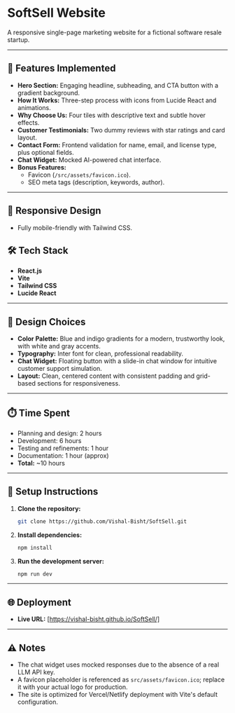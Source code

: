 # SoftSell Website

A responsive single-page marketing website for a fictional software resale startup.

---

## 🚀 Features Implemented

- **Hero Section:** Engaging headline, subheading, and CTA button with a gradient background.
- **How It Works:** Three-step process with icons from Lucide React and animations.
- **Why Choose Us:** Four tiles with descriptive text and subtle hover effects.
- **Customer Testimonials:** Two dummy reviews with star ratings and card layout.
- **Contact Form:** Frontend validation for name, email, and license type, plus optional fields.
- **Chat Widget:** Mocked AI-powered chat interface.
- **Bonus Features:**
  - Favicon (`/src/assets/favicon.ico`).
  - SEO meta tags (description, keywords, author).

---

## 📱 Responsive Design

- Fully mobile-friendly with Tailwind CSS.

## 🛠️ Tech Stack

- **React.js**
- **Vite**
- **Tailwind CSS**
- **Lucide React**

---

## 🎨 Design Choices

- **Color Palette:** Blue and indigo gradients for a modern, trustworthy look, with white and gray accents.
- **Typography:** Inter font for clean, professional readability.
- **Chat Widget:** Floating button with a slide-in chat window for intuitive customer support simulation.
- **Layout:** Clean, centered content with consistent padding and grid-based sections for responsiveness.

---

## ⏱️ Time Spent

- Planning and design: 2 hours
- Development: 6 hours
- Testing and refinements: 1 hour
- Documentation: 1 hour (approx)
- **Total:** ~10 hours

---

## 📝 Setup Instructions

1. **Clone the repository:**
   ```sh
   git clone https://github.com/Vishal-Bisht/SoftSell.git
   ```
2. **Install dependencies:**
   ```sh
   npm install
   ```
3. **Run the development server:**
   ```sh
   npm run dev
   ```
---

## 🌐 Deployment

- **Live URL:** [https://vishal-bisht.github.io/SoftSell/]

---

## ⚠️ Notes

- The chat widget uses mocked responses due to the absence of a real LLM API key.
- A favicon placeholder is referenced as `src/assets/favicon.ico`; replace it with your actual logo for production.
- The site is optimized for Vercel/Netlify deployment with Vite's default configuration.